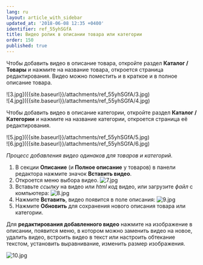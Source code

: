 ```yaml
---
lang: ru
layout: article_with_sidebar
updated_at: '2018-06-08 12:35 +0400'
identifier: ref_55yhSGfA
title: Видео ролик в описании товара или категории
order: 150
published: true
---
```

Чтобы добавить видео в описание товара, откройте раздел **Каталог / Товары** и нажмите на название товара, откроется страница редактирования. Видео можно поместить и в краткое и в полное описание товара.

<div class="ui stackable two column grid">
  <div class="column" markdown="span">![3.jpg]({{site.baseurl}}/attachments/ref_55yhSGfA/3.jpg)
</div>
  <div class="column" markdown="span">![4.jpg]({{site.baseurl}}/attachments/ref_55yhSGfA/4.jpg)
</div>
</div>

Чтобы добавить видео в описание категории, откройте раздел **Каталог / Категории** и нажмите на название категории, откроется страница её редактирования.

<div class="ui stackable two column grid">
  <div class="column" markdown="span">![5.jpg]({{site.baseurl}}/attachments/ref_55yhSGfA/5.jpg)
</div>
  <div class="column" markdown="span">![6.jpg]({{site.baseurl}}/attachments/ref_55yhSGfA/6.jpg)
</div>
</div>

_Процесс добавления видео одинаков для товаров и категорий._

1.  В секции **Описание** (и **Полное описание** у товаров) в панели редактора нажмите значок **Вставить видео**. 
2.  Откроется меню выбора видео.
    ![7.jpg]({{site.baseurl}}/attachments/ref_55yhSGfA/7.jpg)
3.  Вставьте _ссылку_ на видео или _html код_ видео, или загрузите _файл_ с компьютера:
![8.jpg]({{site.baseurl}}/attachments/ref_55yhSGfA/8.jpg)
4.  Нажмите **Вставить**, видео появится в поле описания:
    ![9.jpg]({{site.baseurl}}/attachments/ref_55yhSGfA/9.jpg)
5.  Нажмите **Обновить** для сохранения нового описания товара или категории. 

Для **редактирования добавленного видео** нажмите на изображение в описании, появится меню, в котором можно заменить видео на новое, удалить видео, встроить видео в текст или настроить обтекание текстом, установить выравнивание, изменить размер изображения.

![10.jpg]({{site.baseurl}}/attachments/ref_55yhSGfA/10.jpg)
